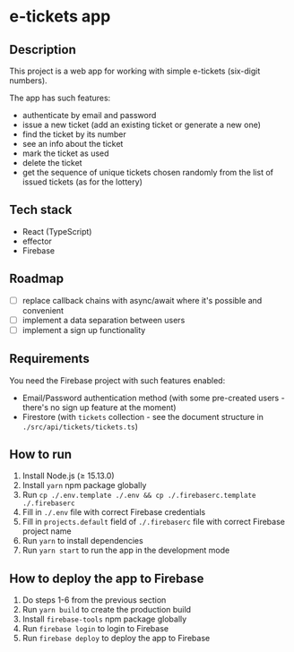 # e-tickets app

## Description

This project is a web app for working with simple e-tickets (six-digit numbers).

The app has such features:

* authenticate by email and password
* issue a new ticket (add an existing ticket or generate a new one)
* find the ticket by its number
* see an info about the ticket
* mark the ticket as used
* delete the ticket
* get the sequence of unique tickets chosen randomly from the list of issued tickets (as for the lottery)

## Tech stack

* React (TypeScript)
* effector
* Firebase

## Roadmap

- [ ] replace callback chains with async/await where it's possible and convenient
- [ ] implement a data separation between users
- [ ] implement a sign up functionality

## Requirements

You need the Firebase project with such features enabled:

* Email/Password authentication method (with some pre-created users - there's no sign up feature at the moment)
* Firestore (with `tickets` collection - see the document structure in `./src/api/tickets/tickets.ts`)

## How to run

1. Install Node.js (≥ 15.13.0)
2. Install `yarn` npm package globally
3. Run `cp ./.env.template ./.env && cp ./.firebaserc.template ./.firebaserc`
4. Fill in `./.env` file with correct Firebase credentials
5. Fill in `projects.default` field of `./.firebaserc` file with correct Firebase project name
6. Run `yarn` to install dependencies
7. Run `yarn start` to run the app in the development mode

## How to deploy the app to Firebase

1. Do steps 1-6 from the previous section
2. Run `yarn build` to create the production build
3. Install `firebase-tools` npm package globally
4. Run `firebase login` to login to Firebase
5. Run `firebase deploy` to deploy the app to Firebase
